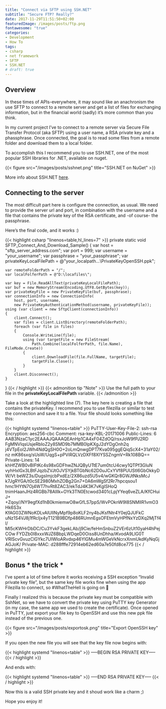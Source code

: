 ```yaml
---
title: "Connect via SFTP using SSH.NET"
subtitle: "Secure FTP? Really?"
date: 2017-11-29T11:51:50+02:00
featuredImage: /images/posts/ftp.png
fontawesome: "true"
categories: 
- Development
- How To
tags:
- csharp
- net framework
- SFTP
- SSH.NET
# draft: true
---
```

## Overview

In these times of APIs-everywhere, it may sound like an anachronism the use SFTP to connect to a remote server and get a list of files for exchanging information, but in the financial world (sadly) it’s more common than you think.

In my current project I’ve to connect to a remote server via Secure File Transfer Protocol (aka SFTP) using a user name, a RSA private key and a phassphrase. Once connected, the goal is to read some files from a remote folder and download them to a local folder.

To accomplish this I recommend you to use SSH.NET, one of the most popular SSH libraries for .NET, available on nuget.

{{< figure src="/images/posts/sshnet.png" title="SSH.NET on NuGet" >}}

More info about SSH.NET [here](https://github.com/sshnet/SSH.NET/).

## Connecting to the server

The most difficult part here is configure the connection, as usual. We need to provide the server url and port, in combination with the username and a file that contains the private key of the RSA certificate, and -of course- the passphrase.

Here’s the final code, and it works :)

{{< highlight csharp "linenos=table,hl_lines=7" >}}
private static void SFTP_Connect_And_Download_Sample()
{
    var host = "sftp_server_address.com";
    var port = 999;
    var username = "your_username";
    var passphrase = "your_passphrase";
    var privateKeyLocalFilePath = @"your_localpath\...\PrivateKeyOpenSSH.ppk";

    var remoteFolderPath = "/";
    var localFolferPath = @"D:\locafiles\";

    var key = File.ReadAllText(privateKeyLocalFilePath);
    var buf = new MemoryStream(Encoding.UTF8.GetBytes(key));
    var privateKeyFile = new PrivateKeyFile(buf, passphrase);
    var connectionInfo = new ConnectionInfo(
        host, port, username,
        new PrivateKeyAuthenticationMethod(username, privateKeyFile));
    using (var client = new SftpClient(connectionInfo))
    {
        client.Connect();
        var files = client.ListDirectory(remoteFolderPath);
        foreach (var file in files)
        {
            Console.WriteLine(file);
            using (var targetFile = new FileStream(
                Path.Combine(localFolferPath, file.Name), FileMode.Create))
            {
                client.DownloadFile(file.FullName, targetFile);
                targetFile.Close();
            }
        }
        client.Disconnect();
    }
}
{{< / highlight >}}
{{< admonition tip "Note" >}}
Use the full path to your file in the **privateKeyLocalFilePath** variable.
{{< /admonition >}}

Take a look at the highlighted line (7). The key here is creating a file that contains the privateKey. I recommend you to use filezilla or similar to test the connection and save it to a file. Your file should looks something like this:

{{< highlight systemd "linenos=table" >}}
PuTTY-User-Key-File-2: ssh-rsa
Encryption: aes256-cbc
Comment: rsa-key-KBL-20171006
Public-Lines: 6
AAB3NzaC1yc2EAAAJQAAAQEAnHp1CA4xF04ZdOQ/rsxJoW9fPJ2RD
FgMNVIqsUsjeRbIoZ2y8SMD9b7MMB0lpKXgJ2dYDgOnh2q
j4VTpEoI2JWh4NdQgSH0O+2oLmQnwgDPT7Kva095ggEQiqScX4+31aY02/nz
mK86sxq/sUsW/UqgS+pPViRQLVzDXFf8XIYSSZngmV+Rk108BQ==
Private-Lines: 14
khHfZWB0vBIFtKc4s98xGDFhwZNJQByUTtE7um0tcU4cwy1QTPf3GIuN
vyhHxIGx3LBtFJqzbZVJtOJVSYjkBTGbNc62D0uJCxYVf8PUUStI6GbOkkyDW/Vt
beWZ3s/DugsImjcbPxdEz/2X86uzd5U5v4/wGKQr8GWJtNksMcJ
k7JgRYGA/t0cSE2980MxhZOBg2Gn7+0A6mWgSf2Rr7hpcqsou1
hmc1HYtN7Oj4WT7hvRt8ZAC3/ekTdJ4K3K7vKglSHoQ
tnimHaanJHz4RGBb78Alllk+OYk3TN0Etcwod3401cLpjYYeq6veZLA/KfCHuiJ+
+Zqoy//NY9egfXd1hB0kmiemwO8wGfLS7ppS/WvPOknW9I8SNMllR1vmO3Hk6S3x
KfAG03ZWNoKDLvAIUllNyMpf9p8oKLF2ny4bJKsfNtr4Y0ejQJUFkC
uNz1S4VJ8j1fRcIjx4yT121B9BDfp486RUmnEgsOFEtmVyHPfNxYzDXq2MjTf4l/
MI5cKWHrDbDC/Cu3YvkF3gekLAb/j9Cie/feHmSnbuZ2VEr6zUt10yaH4hPejCOw
FYDZb0I8xxxWJZ6BbpLWDqeD0Oiss8UnDhha/iKvodA9LIG0T
VRlScvGvuzClGYkc7UIWIoARvdxp46YlGMu4mWGeVkNcrxXnmUkdKyNqGjAGJoK/
Private-MAC: d288fffe72914eb62ed60a7e50fd8ce775
{{< / highlight >}}

## Bonus * the trick *

I’ve spent a lot of time before it works receiving a SSH exception “Invalid private key file”, but the same key file works fine when using the app Filezilla to connect, so #WhatTheHell is going on :grimacing:

Finally I realized this is because the private key must be compatible with SshNet, so we have to convert the private key using PuTTY key Generator (in my case, the same app we used to create the certificate). Once opened in PuTTY, just export your file key to OpenSSH and use this new ppk file instead of the previous one.

{{< figure src="/images/posts/exportosk.png" title="Export OpenSSH key" >}}

If you open the new file you will see that the key file now begins with:

{{< highlight systemd "linenos=table" >}}
—–BEGIN RSA PRIVATE KEY—–
{{< / highlight >}}

And ends with:

{{< highlight systemd "linenos=table" >}}
—–END RSA PRIVATE KEY—–
{{< / highlight >}}

Now this is a valid SSH private key and it shoud work like a charm ;)

Hope you enjoy it!
